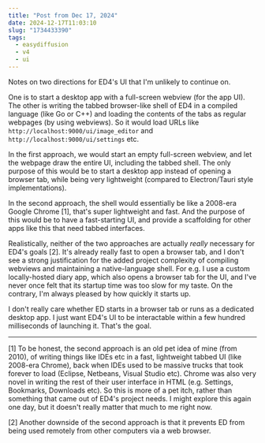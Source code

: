 ```yaml
---
title: "Post from Dec 17, 2024"
date: 2024-12-17T11:03:10
slug: "1734433390"
tags:
  - easydiffusion
  - v4
  - ui
---
```

Notes on two directions for ED4's UI that I'm unlikely to continue on.

One is to start a desktop app with a full-screen webview (for the app UI). The other is writing the tabbed browser-like shell of ED4 in a compiled language (like Go or C++) and loading the contents of the tabs as regular webpages (by using webviews). So it would load URLs like `http://localhost:9000/ui/image_editor` and `http://localhost:9000/ui/settings` etc.

In the first approach, we would start an empty full-screen webview, and let the webpage draw the entire UI, including the tabbed shell. The only purpose of this would be to start a desktop app instead of opening a browser tab, while being very lightweight (compared to Electron/Tauri style implementations).

In the second approach, the shell would essentially be like a 2008-era Google Chrome [1], that's super lightweight and fast. And the purpose of this would be to have a fast-starting UI, and provide a scaffolding for other apps like this that need tabbed interfaces.

Realistically, neither of the two approaches are actually *really* necessary for ED4's goals [2]. It's already really fast to open a browser tab, and I don't see a strong justification for the added project complexity of compiling webviews and maintaining a native-language shell. For e.g. I use a custom locally-hosted diary app, which also opens a browser tab for the UI, and I've never once felt that its startup time was too slow for my taste. On the contrary, I'm always pleased by how quickly it starts up.

I don't really care whether ED starts in a browser tab or runs as a dedicated desktop app. I just want ED4's UI to be interactable within a few hundred milliseconds of launching it. That's the goal.

---

[1] To be honest, the second approach is an old pet idea of mine (from 2010), of writing things like IDEs etc in a fast, lightweight tabbed UI (like 2008-era Chrome), back when IDEs used to be massive trucks that took forever to load (Eclipse, Netbeans, Visual Studio etc). Chrome was also very novel in writing the rest of their user interface in HTML (e.g. Settings, Bookmarks, Downloads etc). So this is more of a pet itch, rather than something that came out of ED4's project needs. I might explore this again one day, but it doesn't really matter that much to me right now.

[2] Another downside of the second approach is that it prevents ED from being used remotely from other computers via a web browser.